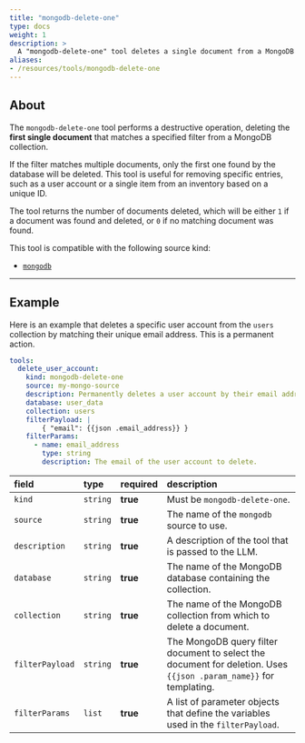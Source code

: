 ```yaml
---
title: "mongodb-delete-one"
type: docs
weight: 1
description: > 
  A "mongodb-delete-one" tool deletes a single document from a MongoDB collection.
aliases:
- /resources/tools/mongodb-delete-one
---
```


## About

The `mongodb-delete-one` tool performs a destructive operation, deleting the **first single document** that matches a specified filter from a MongoDB collection.

If the filter matches multiple documents, only the first one found by the database will be deleted. This tool is useful for removing specific entries, such as a user account or a single item from an inventory based on a unique ID.

The tool returns the number of documents deleted, which will be either `1` if a document was found and deleted, or `0` if no matching document was found.

This tool is compatible with the following source kind:

* [`mongodb`](../../sources/mongodb.md)

---

## Example

Here is an example that deletes a specific user account from the `users` collection by matching their unique email address. This is a permanent action.

```yaml
tools:
  delete_user_account:
    kind: mongodb-delete-one
    source: my-mongo-source
    description: Permanently deletes a user account by their email address.
    database: user_data
    collection: users
    filterPayload: |
        { "email": {{json .email_address}} }
    filterParams:
      - name: email_address
        type: string
        description: The email of the user account to delete.
```

| **field**       | **type** | **required** | **description**                                                                                                    |
|:----------------|:---------|:-------------|:-------------------------------------------------------------------------------------------------------------------|
| `kind`          | `string` | **true**     | Must be `mongodb-delete-one`.                                                                                      |
| `source`        | `string` | **true**     | The name of the `mongodb` source to use.                                                                           |
| `description`   | `string` | **true**     | A description of the tool that is passed to the LLM.                                                               |
| `database`      | `string` | **true**     | The name of the MongoDB database containing the collection.                                                        |
| `collection`    | `string` | **true**     | The name of the MongoDB collection from which to delete a document.                                                |
| `filterPayload` | `string` | **true**     | The MongoDB query filter document to select the document for deletion. Uses `{{json .param_name}}` for templating. |
| `filterParams`  | `list`   | **true**     | A list of parameter objects that define the variables used in the `filterPayload`.                                 |
